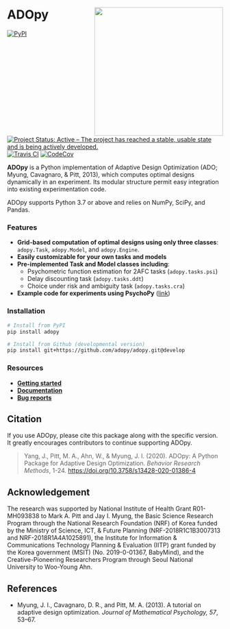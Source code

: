 # ADOpy <img src="https://adopy.github.io/logo/adopy-logo.svg" align="right" width="300px">

[![PyPI](https://img.shields.io/pypi/v/adopy.svg?color=green)](https://pypi.org/project/adopy/)
[![Project Status: Active – The project has reached a stable, usable state and is being actively developed.](https://www.repostatus.org/badges/latest/active.svg)](https://www.repostatus.org/#active)
[![Travis CI](https://travis-ci.org/adopy/adopy.svg?branch=develop)](https://travis-ci.org/adopy/adopy)
[![CodeCov](https://codecov.io/gh/adopy/adopy/branch/develop/graph/badge.svg?token=jFnJgnVV1k)](https://codecov.io/gh/adopy/adopy)

**ADOpy** is a Python implementation of Adaptive Design Optimization (ADO; Myung, Cavagnaro, & Pitt, 2013), which computes optimal designs dynamically in an experiment. Its modular structure permit easy integration into existing experimentation code.

ADOpy supports Python 3.7 or above and relies on NumPy, SciPy, and Pandas.

### Features

- **Grid-based computation of optimal designs using only three classes**: `adopy.Task`, `adopy.Model`, and `adopy.Engine`.
- **Easily customizable for your own tasks and models**
- **Pre-implemented Task and Model classes including**:
  - Psychometric function estimation for 2AFC tasks (`adopy.tasks.psi`)
  - Delay discounting task (`adopy.tasks.ddt`)
  - Choice under risk and ambiguity task (`adopy.tasks.cra`)
- **Example code for experiments using PsychoPy** ([link][example-code])

[example-code]: https://github.com/adopy/adopy/tree/master/examples

### Installation

```bash
# Install from PyPI
pip install adopy

# Install from Github (developmental version)
pip install git+https://github.com/adopy/adopy.git@develop
```

### Resources

- [**Getting started**](https://adopy.org/getting-started.html)
- [**Documentation**](https://adopy.org)
- [**Bug reports**](https://github.com/adopy/adopy/issues)

## Citation

If you use ADOpy, please cite this package along with the specific version.
It greatly encourages contributors to continue supporting ADOpy.

> Yang, J., Pitt, M. A., Ahn, W., & Myung, J. I. (2020).
> ADOpy: A Python Package for Adaptive Design Optimization.
> _Behavior Research Methods_, 1-24.
> https://doi.org/10.3758/s13428-020-01386-4

## Acknowledgement

The research was supported by National Institute of Health Grant R01-MH093838 to Mark A. Pitt and Jay I. Myung, the Basic Science Research Program through the National Research Foundation (NRF) of Korea funded by the Ministry of Science, ICT, & Future Planning (NRF-2018R1C1B3007313 and NRF-2018R1A4A1025891), the Institute for Information & Communications Technology Planning & Evaluation (IITP) grant funded by the Korea government (MSIT) (No. 2019-0-01367, BabyMind), and the Creative-Pioneering Researchers Program through Seoul National University to Woo-Young Ahn.

## References

- Myung, J. I., Cavagnaro, D. R., and Pitt, M. A. (2013).
  A tutorial on adaptive design optimization.
  _Journal of Mathematical Psychology, 57_, 53–67.

